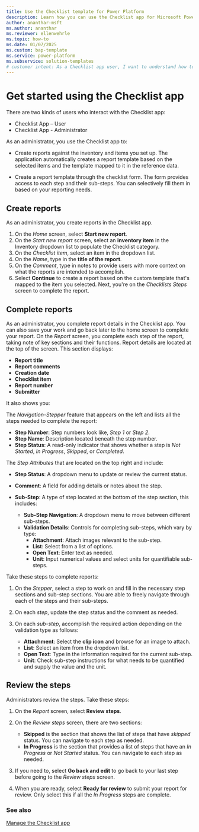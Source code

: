 ```yaml
---
title: Use the Checklist template for Power Platform
description: Learn how you can use the Checklist app for Microsoft Power Platform to streamline and automate managing your appointments.
author: ananthar-msft
ms.author: ananthar
ms.reviewer: ellenwehrle
ms.topic: how-to
ms.date: 01/07/2025
ms.custom: bap-template
ms.service: power-platform
ms.subservice: solution-templates
# customer intent: As a Checklist app user, I want to understand how to use the Checklist template for Power Platform.
---
```


# Get started using the Checklist app

There are two kinds of users who interact with the Checklist app:

- Checklist App – User
- Checklist App - Administrator

As an administrator, you use the Checklist app to:

- Create reports against the inventory and items you set up. The application automatically creates a report template based on the selected items and the template mapped to it in the reference data.

- Create a report template through the checklist form. The form provides access to each step and their sub-steps. You can selectively fill them in based on your reporting needs.

## Create reports

As an administrator, you create reports in the Checklist app.

1. On the *Home* screen, select **Start new report**.
1. On the *Start new report* screen, select an **inventory item** in the Inventory dropdown list to populate the Checklist category.
1. On the *Checklist item*, select an item in the dropdown list.
1. On the *Name*, type in the **title of the report**.
1. On the *Comment*, type in notes to provide users with more context on what the reports are intended to accomplish.
1. Select **Continue** to create a report based on the custom template that's mapped to the item you selected. Next, you're on the *Checklists Steps* screen to complete the report.

## Complete reports

As an administrator, you complete report details in the Checklist app. You can also save your work and go back later to the home screen to complete your report. On the *Report* screen, you complete each step of the report, taking note of key sections and their functions. Report details are located at the top of the screen. This section displays:

- **Report title**
- **Report comments**
- **Creation date**
- **Checklist item**
- **Report number**
- **Submitter**

It also shows you:

The *Navigation-Stepper* feature that appears on the left and lists all the steps needed to complete the report:

- **Step Number**: Step numbers look like, *Step 1* or *Step 2*.
- **Step Name**: Description located beneath the step number.
- **Step Status**: A read-only indicator that shows whether a step is *Not Started*, *In Progress*, *Skipped*, or *Completed*.

The *Step Attributes* that are located on the top right and include:

- **Step Status**: A dropdown menu to update or review the current status.
- **Comment**: A field for adding details or notes about the step.
- **Sub-Step**: A type of step located at the bottom of the step section, this includes:

  - **Sub-Step Navigation**: A dropdown menu to move between different sub-steps.
  - **Validation Details**: Controls for completing sub-steps, which vary by type:
    - **Attachment**: Attach images relevant to the sub-step.
    - **List**: Select from a list of options.
    - **Open Text**: Enter text as needed.
    - **Unit**: Input numerical values and select units for quantifiable sub-steps.

Take these steps to complete reports:

1. On the *Stepper*, select a step to work on and fill in the necessary step sections and sub-step sections. You are able to freely navigate through each of the steps and their sub-steps.
1. On each *step*, update the step status and the comment as needed.
1. On each *sub-step*, accomplish the required action depending on the validation type as follows:

    - **Attachment**: Select the **clip icon** and browse for an image to attach.
    - **List**: Select an item from the dropdown list.
    - **Open Text**: Type in the information required for the current sub-step.
    - **Unit**: Check sub-step instructions for what needs to be quantified and supply the value and the unit.

## Review the steps

Administrators review the steps. Take these steps:

1. On the *Report* screen, select **Review steps**.
1. On the *Review steps* screen, there are two sections:

   - **Skipped** is the section that shows the list of steps that have *skipped* status. You can navigate to each step as needed.
   - **In Progress** is the section that provides a list of steps that have an *In Progress* or *Not Started* status. You can navigate to each step as needed.
1. If you need to, select **Go back and edit** to go back to your last step before going to the *Review steps* screen.
1. When you are ready, select **Ready for review** to submit your report for review. Only select this if all the *In Progress* steps are complete.

### See also

[Manage the Checklist app](manage.md)
